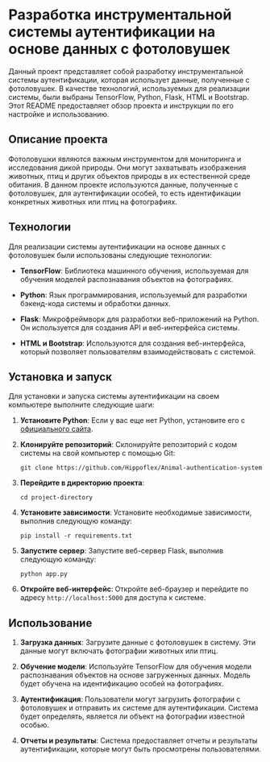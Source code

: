 # Разработка инструментальной системы аутентификации на основе данных с фотоловушек

Данный проект представляет собой разработку инструментальной системы аутентификации, которая использует данные, полученные с фотоловушек. В качестве технологий, используемых для реализации системы, были выбраны TensorFlow, Python, Flask, HTML и Bootstrap. Этот README предоставляет обзор проекта и инструкции по его настройке и использованию.

## Описание проекта

Фотоловушки являются важным инструментом для мониторинга и исследования дикой природы. Они могут захватывать изображения животных, птиц и других объектов природы в их естественной среде обитания. В данном проекте используются данные, полученные с фотоловушек, для аутентификации особей, то есть идентификации конкретных животных или птиц на фотографиях.

## Технологии

Для реализации системы аутентификации на основе данных с фотоловушек были использованы следующие технологии:

- **TensorFlow**: Библиотека машинного обучения, используемая для обучения моделей распознавания объектов на фотографиях.

- **Python**: Язык программирования, используемый для разработки бэкенд-кода системы и обработки данных.

- **Flask**: Микрофреймворк для разработки веб-приложений на Python. Он используется для создания API и веб-интерфейса системы.

- **HTML и Bootstrap**: Используются для создания веб-интерфейса, который позволяет пользователям взаимодействовать с системой.

## Установка и запуск

Для установки и запуска системы аутентификации на своем компьютере выполните следующие шаги:

1. **Установите Python**: Если у вас еще нет Python, установите его с [официального сайта](https://www.python.org/downloads/).

2. **Клонируйте репозиторий**: Склонируйте репозиторий с кодом системы на свой компьютер с помощью Git:

   ```
   git clone https://github.com/Hippoflex/Animal-authentication-system
   ```

3. **Перейдите в директорию проекта**:

   ```
   cd project-directory
   ```

4. **Установите зависимости**: Установите необходимые зависимости, выполнив следующую команду:

   ```
   pip install -r requirements.txt
   ```

5. **Запустите сервер**: Запустите веб-сервер Flask, выполнив следующую команду:

   ```
   python app.py
   ```

6. **Откройте веб-интерфейс**: Откройте веб-браузер и перейдите по адресу `http://localhost:5000` для доступа к системе.

## Использование

1. **Загрузка данных**: Загрузите данные с фотоловушек в систему. Эти данные могут включать фотографии животных или птиц.

2. **Обучение модели**: Используйте TensorFlow для обучения модели распознавания объектов на основе загруженных данных. Модель будет обучена на идентификацию особей на фотографиях.

3. **Аутентификация**: Пользователи могут загрузить фотографии с фотоловушек и отправить их системе для аутентификации. Система будет определять, является ли объект на фотографии известной особью.

4. **Отчеты и результаты**: Система предоставляет отчеты и результаты аутентификации, которые могут быть просмотрены пользователями.
